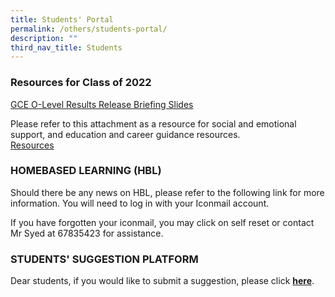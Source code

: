 ```yaml
---
title: Students' Portal
permalink: /others/students-portal/
description: ""
third_nav_title: Students
---
```

### Resources for Class of 2022

[GCE O-Level Results Release Briefing Slides](/files/2022%20O-Level%20ECG%20%20Briefing%20Slides%20for%20Students_TPSS%20-%2012%20Jan%20%202023.pdf)

Please refer to this attachment as a resource for social and emotional support, and education and career guidance resources. <br>
[Resources](/files/Student%20Resource_O-Level.pdf)

### HOMEBASED LEARNING (HBL)

Should there be any news on HBL, please refer to the following link for more information. You will need to log in with your Iconmail account.  
  
If you have forgotten your iconmail, you may click on self reset or contact Mr Syed at 67835423 for assistance.

### STUDENTS' SUGGESTION PLATFORM 

Dear students, if you would like to submit a suggestion, please click [**here**](https://docs.google.com/forms/d/e/1FAIpQLSd0DVbapkQ1kSpGcwO3ws9aBsnvS2le1xz7iSTZ17LJTgWRJQ/viewform?usp=sf_link).
